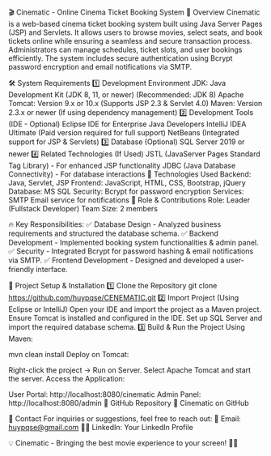 🎬 Cinematic - Online Cinema Ticket Booking System
📌 Overview
Cinematic is a web-based cinema ticket booking system built using Java Server Pages (JSP) and Servlets. It allows users to browse movies, select seats, and book tickets online while ensuring a seamless and secure transaction process. Administrators can manage schedules, ticket slots, and user bookings efficiently. The system includes secure authentication using Bcrypt password encryption and email notifications via SMTP.

🛠️ System Requirements
1️⃣ Development Environment
JDK: Java Development Kit (JDK 8, 11, or newer) (Recommended: JDK 8)
Apache Tomcat: Version 9.x or 10.x (Supports JSP 2.3 & Servlet 4.0)
Maven: Version 2.3.x or newer (If using dependency management)
2️⃣ Development Tools (IDE - Optional)
Eclipse IDE for Enterprise Java Developers
IntelliJ IDEA Ultimate (Paid version required for full support)
NetBeans (Integrated support for JSP & Servlets)
3️⃣ Database (Optional)
SQL Server 2019 or newer
4️⃣ Related Technologies (If Used)
JSTL (JavaServer Pages Standard Tag Library) - For enhanced JSP functionality
JDBC (Java Database Connectivity) - For database interactions
🚀 Technologies Used
Backend: Java, Servlet, JSP
Frontend: JavaScript, HTML, CSS, Bootstrap, jQuery
Database: MS SQL
Security: Bcrypt for password encryption
Services: SMTP Email service for notifications
🔹 Role & Contributions
Role: Leader (Fullstack Developer) Team Size: 2 members

🔥 Key Responsibilities:
✅ Database Design - Analyzed business requirements and structured the database schema.
✅ Backend Development - Implemented booking system functionalities & admin panel.
✅ Security - Integrated Bcrypt for password hashing & email notifications via SMTP.
✅ Frontend Development - Designed and developed a user-friendly interface.

📂 Project Setup & Installation
1️⃣ Clone the Repository
 git clone https://github.com/huypqse/CENEMATIC.git
2️⃣ Import Project (Using Eclipse or IntelliJ)
Open your IDE and import the project as a Maven project.
Ensure Tomcat is installed and configured in the IDE.
Set up SQL Server and import the required database schema.
3️⃣ Build & Run the Project
Using Maven:

mvn clean install
Deploy on Tomcat:

Right-click the project → Run on Server.
Select Apache Tomcat and start the server.
Access the Application:

User Portal: http://localhost:8080/cinematic
Admin Panel: http://localhost:8080/admin
🔗 GitHub Repository
🔗 Cinematic on GitHub

📧 Contact
For inquiries or suggestions, feel free to reach out: 📩 Email: huypqse@gmail.com
👨‍💻 LinkedIn: Your LinkedIn Profile

💡 Cinematic - Bringing the best movie experience to your screen! 🎥🍿
